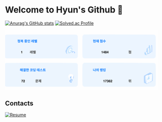 # Welcome to Hyun's Github 👋

[![Anurag's GitHub stats](https://github-readme-stats.vercel.app/api?username=gaeul-3041&show_icons=true&theme=vue)](https://github.com/anuraghazra/github-readme-stats)
[![Solved.ac Profile](http://mazassumnida.wtf/api/v2/generate_badge?boj=lucy3041)](https://solved.ac/lucy3041/)
  
![Programmers Profile](https://raw.githubusercontent.com/gaeul-3041/Programmers_Badge_Generator/main/result/result.svg)

## Contacts
[![Resume](https://img.shields.io/badge/Resume-black)](https://gaeul-3041.github.io/)
